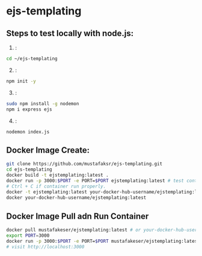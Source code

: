 # ejs-templating
 

## Steps to test locally with node.js:

1. : 
```bash
cd ~/ejs-templating
```
2. :
```bash
npm init -y
```


3. :
```bash
sudo npm install -g nodemon
npm i express ejs
```

4. :
 
```
nodemon index.js
```


## Docker Image Create:
```bash
git clone https://github.com/mustafaksr/ejs-templating.git
cd ejs-templating
docker build -t ejstemplating:latest .
docker run -p 3000:$PORT -e PORT=$PORT ejstemplating:latest # test container
# Ctrl + C if container run properly.
docker -t ejstemplating:latest your-docker-hub-username/ejstemplating:latest
docker your-docker-hub-username/ejstemplating:latest
```

## Docker Image Pull adn Run Container
```bash
docker pull mustafakeser/ejstemplating:latest # or your-docker-hub-username/ejstemplating:latest
export PORT=3000
docker run -p 3000:$PORT -e PORT=$PORT mustafakeser/ejstemplating:latest # or docker run -p 3000:$PORT -e PORT=$PORT  your-docker-hub-username/ejstemplating:latest
# visit http://localhost:3000
```
